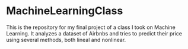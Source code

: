 # MachineLearningClass
This is the repository for my final project of a class I took on Machine Learning. It analyzes a dataset of Airbnbs and tries to predict their price using several methods, both lineal and nonlinear.
